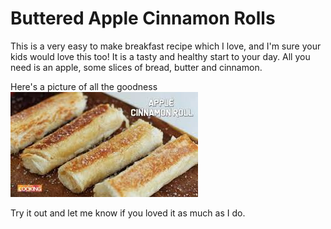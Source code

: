 # Buttered Apple Cinnamon Rolls

This is a very easy to make breakfast recipe which I love, and I'm sure your kids would love this too! It is a tasty and healthy start to your day. All you need is an apple, some slices of bread, butter and cinnamon.

Here's a picture of all the goodness
![Buttered Apple Cinnamon Rolls](dish.jpeg)

Try it out and let me know if you loved it as much as I do.
